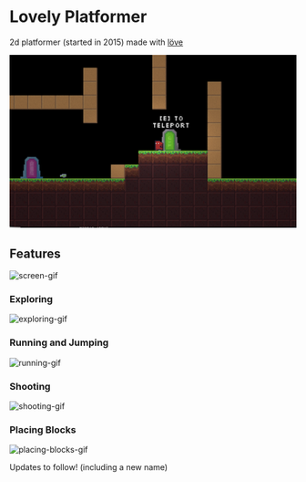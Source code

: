 # Lovely Platformer

2d platformer (started in 2015) made with [löve](http://www.love2d.org)

![screenshot](screen.png)

## Features
![screen-gif](screen.gif)

### Exploring
![exploring-gif](exploring.gif)
### Running and Jumping
![running-gif](running.gif)
### Shooting
![shooting-gif](shooting.gif)
### Placing Blocks
![placing-blocks-gif](placing_blocks.gif)

Updates to follow! (including a new name)
